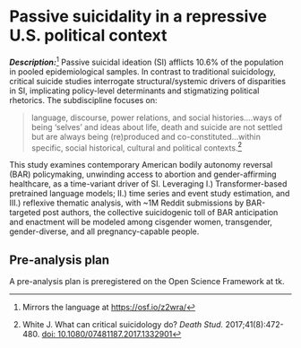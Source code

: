 # Passive suicidality in a repressive U.S. political context
***Description:***[^1] Passive suicidal ideation (SI) afflicts 10.6% of the population in pooled epidemiological samples. In contrast to traditional suicidology, critical suicide studies interrogate structural/systemic drivers of disparities in SI, implicating policy-level determinants and stigmatizing political rhetorics. The subdiscipline focuses on: 
> language, discourse, power relations, and social histories….ways of being ‘selves’ and ideas about life, death and suicide are not settled but are always being (re)produced and co-constituted…within specific, social historical, cultural and political contexts.[^2] 

This study examines contemporary American bodily autonomy reversal (BAR) policymaking, unwinding access to abortion and gender-affirming healthcare, as a time-variant driver of SI. Leveraging I.) Transformer-based pretrained language models; II.) time series and event study estimation, and III.) reflexive thematic analysis, with ~1M Reddit submissions by BAR-targeted post authors, the collective suicidogenic toll of BAR anticipation and enactment will be modeled among cisgender women, transgender, gender-diverse, and all pregnancy-capable people.

## Pre-analysis plan
A pre-analysis plan is preregistered on the Open Science Framework at tk.



[^1]: Mirrors the language at https://osf.io/z2wra/
[^2]: White J. What can critical suicidology do? _Death Stud._ 2017;41(8):472-480. [doi: 10.1080/07481187.2017.1332901](https://doi.org/10.1080/07481187.2017.1332901)
